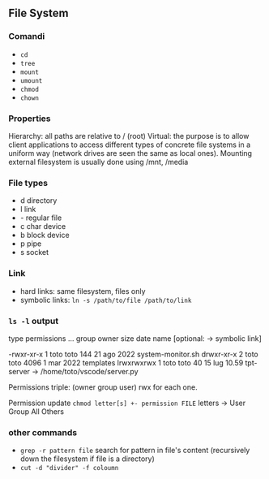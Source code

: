 ## File System

### Comandi
- `cd`
- `tree`
- `mount` 
- `umount`
- `chmod`
- `chown`

### Properties

Hierarchy: all paths are relative to / (root)
Virtual: the purpose is to allow client applications to access different types of concrete file systems in a uniform way (network drives are seen the same as local ones). Mounting external filesystem is usually done using /mnt, /media

### File types
- d directory
- l link
- \- regular file
- c char device
- b block device  
- p pipe
- s socket

### Link
- hard links: same filesystem, files only
- symbolic links: `ln -s /path/to/file /path/to/link`

### `ls -l` output
type permissions ... group owner size date name [optional: -> symbolic link]

-rwxr-xr-x 1 toto toto    144 21 ago  2022 system-monitor.sh
drwxr-xr-x 2 toto toto   4096  1 mar  2022 templates
lrwxrwxrwx 1 toto toto     40 15 lug 10.59 tpt-server -> /home/toto/vscode/server.py

Permissions triple: (owner group user) rwx for each one.

Permission update `chmod letter[s] +- permission FILE` 
letters -> User Group All Others

### other commands
- `grep -r pattern file` search for pattern in file's content (recursively down the filesystem if file is a directory) 
- `cut -d "divider" -f coloumn` 